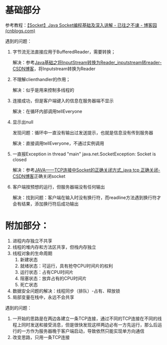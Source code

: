# 基础部分



参考教程：[【Socket】Java Socket编程基础及深入讲解 - 已往之不谏 - 博客园 (cnblogs.com)](https://www.cnblogs.com/yiwangzhibujian/p/7107785.html)

遇到的问题：

1. 字节流无法直接应用于BufferedReader，需要转换；

   解决：参考[Java基础之将InputStream转换为Reader_inputstream转reader-CSDN博客](https://blog.csdn.net/bobbyliang/article/details/107741244)，将Inputstream转换为Reader

2. 不理解clienthandler的作用；

   解决：似乎是用来控制多线程的

3. 连接成功，但是客户端键入的信息在服务器端不显示

   解决：在循环内部调用tellEveryone

4. 显示出null

   发现问题：循环中一直没有输出过发送提示，也就是信息没有传到服务器

   解决：直接调用tellEveryone，不通过实例调用

5. 一直报Exception in thread "main" java.net.SocketException: Socket is closed

   解决：参考[JAVA——TCP连接中Socket的正确关闭方式_java tcp 正确关闭-CSDN博客](https://blog.csdn.net/weixin_43272781/article/details/103231958)正确关闭socket

6. 客户端按预想的运行，但服务器端没有任何输出

   解决：找到问题：客户端在输入时没有换行符，而readline方法遇到换行符才会有结果，添加换行符后成功输出

# 附加部分：

1. 进程内存独立不共享
2. 线程的堆内存和方法区共享，但栈内存独立
3. 线程对象的生命周期
   1. 新建状态
   2. 就绪状态：可运行，具有抢夺CPU时间片的权利
   3. 运行状态：占有CPU时间片
   4. 阻塞状态：放弃占有的CPU时间片
   5. 死亡状态
4. 数据安全问题的解决：线程同步（排队）-占有、释放锁
5. 局部变量在栈中，永远不会共享

遇到的问题：

1. 一开始的思路是在两边各建立一条TCP连接，通过不同的TCP连接在不同的线程上同时发送和接受消息，但是很快发现这样两边必有一方先运行，那么后运行的一方作为服务器晚于客户端启动，导致依然只能实现单方向通信
2. 改变思路，只用一条TCP连接

